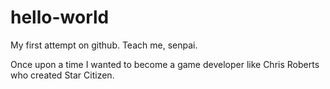 # hello-world
My first attempt on github. Teach me, senpai.

Once upon a time I wanted to become a game developer like Chris Roberts who created Star Citizen.
